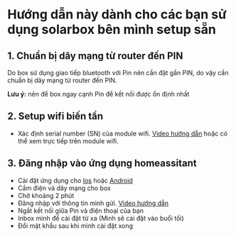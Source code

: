 # Hướng dẫn này dành cho các bạn sử dụng solarbox bên mình setup sẵn
## 1. Chuẩn bị dây mạng từ router đến PIN
Do box sử dụng giao tiếp bluetooth với Pin nên cần đặt gần PIN, do vậy cần chuẩn bị dây mạng từ router đến PIN. 

**Lưu ý:** nên để box ngay cạnh Pin để kết nối được ổn định nhất

## 2. Setup wifi biến tần
<!-- - Cài đặt Network Analyzer cho [Ios](https://itunes.apple.com/us/app/network-analyzer-wifi-scanner-speed-test-tools/id557405467?mt=8) hay [android](https://play.google.com/store/apps/details?id=net.techet.netanalyzer.an)
- Xác định địa chỉ IP của module wifi bằng cách scan bằng ứng dụng Network Analyzer (module wifi có tên mico) -->
- Xác định serial number (SN) của module wifi. [Video hướng dẫn](https://www.youtube.com/watch?v=7GBn8MzmN7o) hoặc có thể xem trực tiếp trên module wifi.
<!-- - Cài dặt địa chỉ tĩnh cho module wifi
- Mở cổng 8000 cho module wifi
- Gửi thông tin: SN, địa chỉ IP cho mình
- Video hướng dẫn  -->
## 3. Đăng nhập vào ứng dụng homeassitant
- Cài đặt ứng dụng cho [Ios](https://apps.apple.com/app/home-assistant/id1099568401?itsct=apps_box_badge&itscg=30200) hoặc [Android](https://play.google.com/store/apps/details?id=io.homeassistant.companion.android&pcampaignid=pcampaignidMKT-Other-global-all-co-prtnr-py-PartBadge-Mar2515-1&pcampaignid=pcampaignidMKT-Other-global-all-co-prtnr-py-PartBadge-Mar2515-1)
- Cắm điện và dây mạng cho box
- Chờ khoảng 2 phút
- Đăng nhập với thông tin mình gửi. [Video hướng dẫn](https://youtube.com/shorts/DpIyl63lWtc?feature=share)
- Ngắt kết nối giữa Pin và điện thoại của bạn
- Inbox mình để cài đặt từ xa (Mình sẽ cài đặt vào buổi tối)
- Đổi mật khẩu sau khi mình cài đặt xong 
<!--
- Kết nối với biến tần. Mình có thể hổ trợ từ xa hoặc bạn có thể kết nối bằng[Video hướng dẫn](https://www.youtube.com/shorts/g12Ak6pNzmc)
- Nếu gặp vấn đề gì inbox mình hỗ trợ   -->
